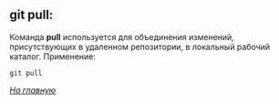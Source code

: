 
## git pull:

Команда **pull** используется для объединения изменений, присутствующих в удаленном репозитории, в локальный рабочий каталог. Применение:

``` 
git pull
```
 
*[На главную](./README.md)*
